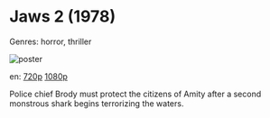 # Jaws 2 (1978)

Genres: horror, thriller

![poster](http://image.tmdb.org/t/p/w500/zzGtimy1mUJYDjFjCmn2dpHREGV.jpg)

en:
  [720p](magnet:?xt=urn:btih:C537601151A21299511ED7615E2FD1FC8A5CB6F0&tr=udp://glotorrents.pw:6969/announce&tr=udp://tracker.opentrackr.org:1337/announce&tr=udp://torrent.gresille.org:80/announce&tr=udp://tracker.openbittorrent.com:80&tr=udp://tracker.coppersurfer.tk:6969&tr=udp://tracker.leechers-paradise.org:6969&tr=udp://p4p.arenabg.ch:1337&tr=udp://tracker.internetwarriors.net:1337)
  [1080p](magnet:?xt=urn:btih:655782DE19540AB6F747A6B07A468ABA85E9974F&tr=udp://glotorrents.pw:6969/announce&tr=udp://tracker.opentrackr.org:1337/announce&tr=udp://torrent.gresille.org:80/announce&tr=udp://tracker.openbittorrent.com:80&tr=udp://tracker.coppersurfer.tk:6969&tr=udp://tracker.leechers-paradise.org:6969&tr=udp://p4p.arenabg.ch:1337&tr=udp://tracker.internetwarriors.net:1337)
  


Police chief Brody must protect the citizens of Amity after a second monstrous shark begins terrorizing the waters.